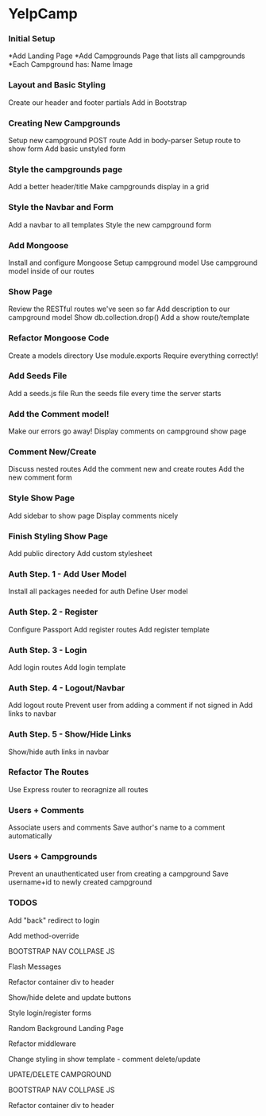 # YelpCamp

### Initial Setup
*Add Landing Page
*Add Campgrounds Page that lists all campgrounds
*Each Campground has: Name Image

### Layout and Basic Styling
Create our header and footer partials
Add in Bootstrap

### Creating New Campgrounds
Setup new campground POST route
Add in body-parser
Setup route to show form
Add basic unstyled form

### Style the campgrounds page
Add a better header/title
Make campgrounds display in a grid

### Style the Navbar and Form
Add a navbar to all templates
Style the new campground form

### Add Mongoose
Install and configure Mongoose
Setup campground model
Use campground model inside of our routes

### Show Page
Review the RESTful routes we've seen so far
Add description to our campground model
Show db.collection.drop()
Add a show route/template

### Refactor Mongoose Code
Create a models directory
Use module.exports
Require everything correctly!

### Add Seeds File
Add a seeds.js file
Run the seeds file every time the server starts

### Add the Comment model!
Make our errors go away!
Display comments on campground show page

### Comment New/Create
Discuss nested routes
Add the comment new and create routes
Add the new comment form

### Style Show Page
Add sidebar to show page
Display comments nicely

### Finish Styling Show Page
Add public directory
Add custom stylesheet

### Auth Step. 1 - Add User Model
Install all packages needed for auth
Define User model

### Auth Step. 2 - Register
Configure Passport
Add register routes
Add register template

### Auth Step. 3 - Login
Add login routes
Add login template

### Auth Step. 4 - Logout/Navbar
Add logout route
Prevent user from adding a comment if not signed in
Add links to navbar

### Auth Step. 5 - Show/Hide Links
Show/hide auth links in navbar

### Refactor The Routes
Use Express router to reoragnize all routes

### Users + Comments
Associate users and comments
Save author's name to a comment automatically 

### Users + Campgrounds
Prevent an unauthenticated user from creating a campground
Save username+id to newly created campground

### TODOS
Add "back" redirect to login

Add method-override

BOOTSTRAP NAV COLLPASE JS

Flash Messages

Refactor container div to header

Show/hide delete and update buttons

Style login/register forms

Random Background Landing Page

Refactor middleware

Change styling in show template - comment delete/update

UPATE/DELETE CAMPGROUND

BOOTSTRAP NAV COLLPASE JS

Refactor container div to header
